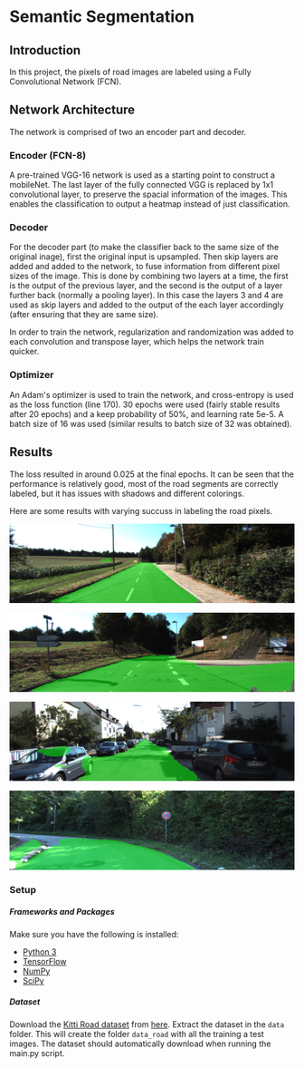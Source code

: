 # Semantic Segmentation
## Introduction
In this project, the pixels of road images are labeled using a Fully Convolutional Network (FCN).

## Network Architecture
The network is comprised of two an encoder part and decoder.

### Encoder (FCN-8)
A pre-trained VGG-16 network is used as a starting point to construct a mobileNet. The last layer of the fully connected VGG is replaced by 1x1 convolutional layer, to preserve the spacial information of the images. This enables the classification to output a heatmap instead of just classification.

### Decoder
For the decoder part (to make the classifier back to the same size of the original inage), first the original input is upsampled. Then skip layers are added and added to the network, to fuse information from different pixel sizes of the image. This is done by combining two layers at a time, the first is the output of the previous layer, and the second is the output of a layer further back (normally a pooling layer). In this case the layers 3 and 4 are used as skip layers and added to the output of the each layer accordingly (after ensuring that they are same size).

In order to train the network, regularization and randomization was added to each convolution and transpose layer, which helps the network train quicker. 

### Optimizer
An Adam's optimizer is used to train the network, and cross-entropy is used as the loss function (line 170). 30 epochs were used (fairly stable results after 20 epochs) and a keep probability of 50%, and learning rate 5e-5. A batch size of 16 was used (similar results to batch size of 32 was obtained). 

## Results
The loss resulted in around 0.025 at the final epochs. It can be seen that the performance is relatively good, most of the road segments are correctly labeled, but it has issues with shadows and different colorings.

Here are some results with varying succuss in labeling the road pixels.

![Alt text](runs/1511246336.0423632/um_000081.png)

![Alt text](runs/1511246336.0423632/um_000086.png)

![Alt text](runs/1511246336.0423632/uu_000021.png)

![Alt text](runs/1511246336.0423632/uu_000052.png)



### Setup
##### Frameworks and Packages
Make sure you have the following is installed:
 - [Python 3](https://www.python.org/)
 - [TensorFlow](https://www.tensorflow.org/)
 - [NumPy](http://www.numpy.org/)
 - [SciPy](https://www.scipy.org/)
##### Dataset
Download the [Kitti Road dataset](http://www.cvlibs.net/datasets/kitti/eval_road.php) from [here](http://www.cvlibs.net/download.php?file=data_road.zip).  Extract the dataset in the `data` folder.  This will create the folder `data_road` with all the training a test images. The dataset should automatically download when running the main.py script.


